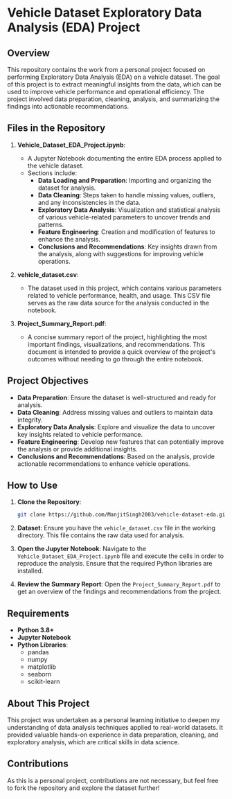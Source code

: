 # Vehicle Dataset Exploratory Data Analysis (EDA) Project

## Overview

This repository contains the work from a personal project focused on performing Exploratory Data Analysis (EDA) on a vehicle dataset. The goal of this project is to extract meaningful insights from the data, which can be used to improve vehicle performance and operational efficiency. The project involved data preparation, cleaning, analysis, and summarizing the findings into actionable recommendations.

## Files in the Repository

1. **Vehicle_Dataset_EDA_Project.ipynb**:
   - A Jupyter Notebook documenting the entire EDA process applied to the vehicle dataset.
   - Sections include:
     - **Data Loading and Preparation**: Importing and organizing the dataset for analysis.
     - **Data Cleaning**: Steps taken to handle missing values, outliers, and any inconsistencies in the data.
     - **Exploratory Data Analysis**: Visualization and statistical analysis of various vehicle-related parameters to uncover trends and patterns.
     - **Feature Engineering**: Creation and modification of features to enhance the analysis.
     - **Conclusions and Recommendations**: Key insights drawn from the analysis, along with suggestions for improving vehicle operations.

2. **vehicle_dataset.csv**:
   - The dataset used in this project, which contains various parameters related to vehicle performance, health, and usage. This CSV file serves as the raw data source for the analysis conducted in the notebook.

3. **Project_Summary_Report.pdf**:
   - A concise summary report of the project, highlighting the most important findings, visualizations, and recommendations. This document is intended to provide a quick overview of the project's outcomes without needing to go through the entire notebook.

## Project Objectives

- **Data Preparation**: Ensure the dataset is well-structured and ready for analysis.
- **Data Cleaning**: Address missing values and outliers to maintain data integrity.
- **Exploratory Data Analysis**: Explore and visualize the data to uncover key insights related to vehicle performance.
- **Feature Engineering**: Develop new features that can potentially improve the analysis or provide additional insights.
- **Conclusions and Recommendations**: Based on the analysis, provide actionable recommendations to enhance vehicle operations.

## How to Use

1. **Clone the Repository**: 
   ```bash
   git clone https://github.com/ManjitSingh2003/vehicle-dataset-eda.git
   ```
2. **Dataset**:
   Ensure you have the `vehicle_dataset.csv` file in the working directory. This file contains the raw data used for analysis.

3. **Open the Jupyter Notebook**: 
   Navigate to the `Vehicle_Dataset_EDA_Project.ipynb` file and execute the cells in order to reproduce the analysis. Ensure that the required Python libraries are installed.

4. **Review the Summary Report**:
   Open the `Project_Summary_Report.pdf` to get an overview of the findings and recommendations from the project.

## Requirements

- **Python 3.8+**
- **Jupyter Notebook**
- **Python Libraries**:
  - pandas
  - numpy
  - matplotlib
  - seaborn
  - scikit-learn

## About This Project

This project was undertaken as a personal learning initiative to deepen my understanding of data analysis techniques applied to real-world datasets. It provided valuable hands-on experience in data preparation, cleaning, and exploratory analysis, which are critical skills in data science.

## Contributions

As this is a personal project, contributions are not necessary, but feel free to fork the repository and explore the dataset further!
